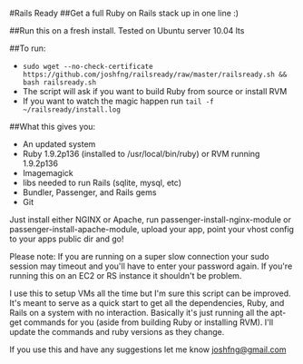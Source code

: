 #Rails Ready
##Get a full Ruby on Rails stack up in one line :)

##Run this on a fresh install. Tested on Ubuntu server 10.04 lts

##To run:
  * `sudo wget --no-check-certificate https://github.com/joshfng/railsready/raw/master/railsready.sh && bash railsready.sh`
  * The script will ask if you want to build Ruby from source or install RVM
  * If you want to watch the magic happen run `tail -f ~/railsready/install.log`

##What this gives you:

  * An updated system
  * Ruby 1.9.2p136 (installed to /usr/local/bin/ruby) or RVM running 1.9.2p136
  * Imagemagick
  * libs needed to run Rails (sqlite, mysql, etc)
  * Bundler, Passenger, and Rails gems
  * Git

Just install either NGINX or Apache, run passenger-install-nginx-module or passenger-install-apache-module, upload your app, point your vhost config to your apps public dir and go!

Please note: If you are running on a super slow connection your sudo session may timeout and you'll have to enter your password again. If you're running this on an EC2 or RS instance it shouldn't be problem.

I use this to setup VMs all the time but I'm sure this script can be improved. It's meant to serve as a quick start to get all the dependencies, Ruby, and Rails on a system with no interaction. Basically it's just running all the apt-get commands for you (aside from building Ruby or installing RVM). I'll update the commands and ruby versions as they change.

If you use this and have any suggestions let me know joshfng@gmail.com
